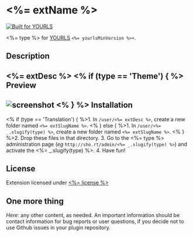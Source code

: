 <%= extName %>
==============
[![Built for YOURLS](http://img.shields.io/badge/build%20for-YOURLS-1f669c.svg)](http://yourls.org)

<%= type %> for [YOURLS](http://yourls.org) `<%= yourlsMinVersion %>+`. 

Description
-----------
<%= extDesc %>
<% if (type == 'Theme') { %>
Preview
-------
![screenshot](screenshot.png)
<% } %>
Installation
------------
<% if (type == 'Translation') { %>1. In `/user/<%= extDesc %>`, create a new folder named `<%= extSlugName %>`.
<% } else { %>1. In `/user/<%= _.slugify(type) %>`, create a new folder named `<%= extSlugName %>`.
<% } %>2. Drop these files in that directory.
3. Go to the <%= type %> administration page (*eg* `http://sho.rt/admin/<%= _.slugify(type) %>`) and activate the <%= _.slugify(type) %>.
4. Have fun!

License
-------
Extension licensed under [<%= license %>](LICENSE)

One more thing
--------------
*Here*: any other content, as needed. An important information should be contact
information for bug reports or user questions, if you decide not to use Github
issues in your plugin repository.
